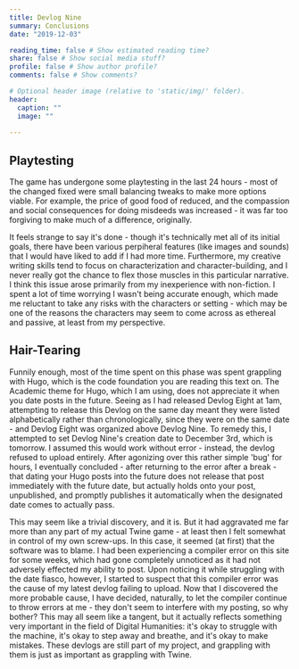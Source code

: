 ```yaml
---
title: Devlog Nine
summary: Conclusions
date: "2019-12-03"

reading_time: false # Show estimated reading time?
share: false # Show social media stuff?
profile: false # Show author profile?
comments: false # Show comments?

# Optional header image (relative to 'static/img/' folder).
header:
  caption: ""
  image: ""
 
---  
```

 
## Playtesting

The game has undergone some playtesting in the last 24 hours - most of the changed fixed were small balancing tweaks to make more options viable. For example, the price of good food of reduced, and the compassion and social consequences for doing misdeeds was increased - it was far too forgiving to make much of a difference, originally. 

It feels strange to say it's done - though it's technically met all of its initial goals, there have been various perpiheral features (like images and sounds) that I would have liked to add if I had more time. Furthermore, my creative writing skills tend to focus on characterization and character-building, and I never really got the chance to flex those muscles in this particular narrative. I think this issue arose primarily from my inexperience with non-fiction. I spent a lot of time worrying I wasn't being accurate enough, which made me reluctant to take any risks with the characters or setting - which may be one of the reasons the characters may seem to come across as ethereal and passive, at least from my perspective.

## Hair-Tearing

Funnily enough, most of the time spent on this phase was spent grappling with Hugo, which is the code foundation you are reading this text on. The Academic theme for Hugo, which I am using, does not appreciate it when you date posts in the future. Seeing as I had released Devlog Eight at 1am, attempting to release this Devlog on the same day meant they were listed alphabetically rather than chronologically, since they were on the same date - and Devlog Eight was organized above Devlog Nine. To remedy this, I attempted to set Devlog Nine's creation date to December 3rd, which is tomorrow. I assumed this would work without error - instead, the devlog refused to upload entirely. After agonizing over this rather simple 'bug' for hours, I eventually concluded - after returning to the error after a break - that dating your Hugo posts into the future does not release that post immediately with the future date, but actually holds onto your post, unpublished, and promptly publishes it automatically when the designated date comes to actually pass.

This may seem like a trivial discovery, and it is. But it had aggravated me far more than any part of my actual Twine game - at least then I felt somewhat in control of my own screw-ups. In this case, it seemed (at first) that the software was to blame. I had been experiencing a compiler error on this site for some weeks, which had gone completely unnoticed as it had not adversely effected my ability to post. Upon noticing it while struggling with the date fiasco, however, I started to suspect that this compiler error was the cause of my latest devlog failing to upload. Now that I discovered the more probable cause, I have decided, naturally, to let the compiler continue to throw errors at me - they don't seem to interfere with my posting, so why bother? This may all seem like a tangent, but it actually reflects something very important in the field of Digital Humanities: it's okay to struggle with the machine, it's okay to step away and breathe, and it's okay to make mistakes. These devlogs are still part of my project, and grappling with them is just as important as grappling with Twine.
